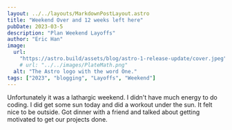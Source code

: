 ```yaml
---
layout: ../../layouts/MarkdownPostLayout.astro
title: "Weekend Over and 12 weeks left here"
pubDate: 2023-03-5
description: "Plan Weekend Layoffs"
author: "Eric Han"
image:
  url:
    "https://astro.build/assets/blog/astro-1-release-update/cover.jpeg"
    # url: "../../images/PlateMath.png"
  alt: "The Astro logo with the word One."
tags: ["2023", "blogging", "Layoffs", "Weekend"]
---
```


Unfortunately it was a lathargic weekend. I didn't have much energy to do coding. I did get some sun today and did a workout under the sun. It felt nice to be outside. Got dinner with a friend and talked about getting motivated to get our projects done.
